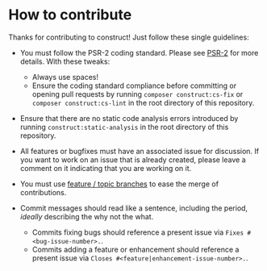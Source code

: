 # How to contribute

Thanks for contributing to construct! Just follow these single guidelines:
- You must follow the PSR-2 coding standard. Please see [PSR-2](http://www.php-fig.org/psr/psr-2/) for more details. With these tweaks:
    - Always use spaces!
    - Ensure the coding standard compliance before committing or opening pull requests by running `composer construct:cs-fix` or `composer construct:cs-lint` in the root directory of this repository.

- Ensure that there are no static code analysis errors introduced by running `construct:static-analysis` in the root directory of this repository.

- All features or bugfixes must have an associated issue for discussion. If you want to work on an issue that is already created, please leave a comment on it indicating that you are working on it.

- You must use [feature / topic branches](https://git-scm.com/book/en/v2/Git-Branching-Branching-Workflows) to ease the merge of contributions.

- Commit messages should read like a sentence, including the period, _ideally_ describing the why not the what.
    - Commits fixing bugs should reference a present issue via `Fixes #<bug-issue-number>.`.
    - Commits adding a feature or enhancement should reference a present issue via `Closes #<feature|enhancement-issue-number>.`.
